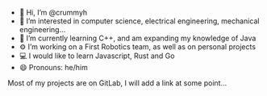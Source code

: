 - 👋 Hi, I’m @crummyh
- 👀 I’m interested in computer science, electrical engineering, mechanical engineering...
- 🌱 I’m currently learning C++, and am expanding my knowledge of Java
- ⚙️ I’m working on a First Robotics team, as well as on personal projects
- 💻 I would like to learn Javascript, Rust and Go
- 😄 Pronouns: he/him

Most of my projects are on GitLab, I will add a link at some point...
